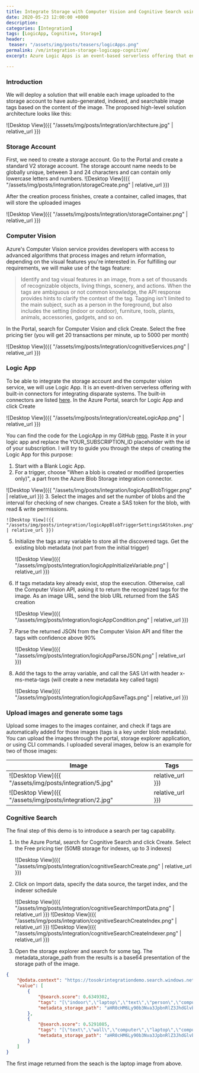 ```yaml
---
title: Integrate Storage with Computer Vision and Cognitive Search using Logic Apps 
date: 2020-05-23 12:00:00 +0000
description: 
categories: [Integration]
tags: [LogicApp, Cognitive, Storage]
header:
 teaser: "/assets/img/posts/teasers/logicApps.png"
permalink: /vm/integration-storage-logicapp-cognitive/
excerpt: Azure Logic Apps is an event-based serverless offering that enables connecting and integrating disparate systems without writing a single line of code. Follow this post to learn how to make use of Artificial Intelligence to add tags to the images you upload to your storage containers and enable indexed search based on those tags. 

---
```

### Introduction
We will deploy a solution that will enable each image uploaded to the storage account to have auto-generated, indexed, and searchable image tags based on the content of the image.
The proposed high-level solution architecture looks like this:

![Desktop View]({{ "/assets/img/posts/integration/architecture.jpg" | relative_url }})

### Storage Account
First, we need to create a storage account. Go to the Portal and create a standard V2 storage account. The storage account name needs to be globally unique, between 3 and 24 characters and can contain only lowercase letters and numbers. 
![Desktop View]({{ "/assets/img/posts/integration/storageCreate.png" | relative_url }})

After the creation process finishes, create a container, called images, that will store the uploaded images

![Desktop View]({{ "/assets/img/posts/integration/storageContainer.png" | relative_url }})

### Computer Vision
Azure's Computer Vision service provides developers with access to advanced algorithms that process images and return information, depending on the visual features you're interested in. For fulfilling our requirements, we will make use of the tags feature:
>Identify and tag visual features in an image, from a set of thousands of recognizable objects, living things, scenery, and actions. When the tags are ambiguous or not common knowledge, the API response provides hints to clarify the context of the tag. Tagging isn't limited to the main subject, such as a person in the foreground, but also includes the setting (indoor or outdoor), furniture, tools, plants, animals, accessories, gadgets, and so on.

In the Portal, search for Computer Vision and click Create. Select the free pricing tier (you will get 20 transactions per minute, up to 5000 per month)

![Desktop View]({{ "/assets/img/posts/integration/cognitiveServices.png" | relative_url }})

### Logic App
To be able to integrate the storage account and the computer vision service, we will use Logic App. It is an event-driven serverless offering with built-in connectors for integrating disparate systems. The built-in connectors are listed [here](https://docs.microsoft.com/en-us/connectors/connector-reference/connector-reference-logicapps-connectors).
In the Azure Portal, search for Logic App and click Create

![Desktop View]({{ "/assets/img/posts/integration/createLogicApp.png" | relative_url }})

You can find the code for the LogicApp in my GitHub [repo](https://github.com/tosokr/Azure/blob/master/logicApps/storageComputerVisionTags.json). Paste it in your logic app and replace the YOUR_SUBSCRIPTION_ID placeholder with the id of your subscription. I will try to guide you through the steps of creating the Logic App for this purpose:

1. Start with a Blank Logic App. 
2. For a trigger, choose "When a blob is created or modified (properties only)", a part from the Azure Blob Storage integration connector. 

![Desktop View]({{ "/assets/img/posts/integration/logicAppBlobTrigger.png" | relative_url }})
3. Select the images and set the number of blobs and the interval for checking of new changes. Create a SAS token for the blob, with read & write permissions. 

    ![Desktop View]({{ "/assets/img/posts/integration/logicAppBlobTriggerSettingsSAStoken.png" | relative_url }})
5. Initialize the tags array variable to store all the discovered tags. Get the existing blob metadata (not part from the initial trigger)

    ![Desktop View]({{ "/assets/img/posts/integration/logicAppInitializeVariable.png" | relative_url }})
6. If tags metadata key already exist, stop the execution. Otherwise, call the Computer Vision API, asking it to return the recognized tags for the image. As an image URL, send the blob URL returned from the SAS creation 

    ![Desktop View]({{ "/assets/img/posts/integration/logicAppCondition.png" | relative_url }})

7. Parse the returned JSON from the Computer Vision API and filter the tags with confidence above 90%

    ![Desktop View]({{ "/assets/img/posts/integration/logicAppParseJSON.png" | relative_url }})
8. Add the tags to the array variable, and call the SAS Url with header x-ms-meta-tags (will create a new metadata key called tags)

    ![Desktop View]({{ "/assets/img/posts/integration/logicAppSaveTags.png" | relative_url }})

### Upload images and generate some tags
Upload some images to the images container, and check if tags are automatically added for those images (tags is a key under blob metadata). You can upload the images through the portal, storage explorer application, or using CLI commands.
I uploaded several images, below is an example for two of those images:

| Image | Tags |
|-------|--------|
| ![Desktop View]({{ "/assets/img/posts/integration/5.jpg" | relative_url }}) | "tree","water","nature","outdoor","waterfall" | 
| ![Desktop View]({{ "/assets/img/posts/integration/2.jpg" | relative_url }}) | "indoor","laptop","text","person","computer keyboard" |

### Cognitive Search
The final step of this demo is to introduce a search per tag capability.
1. In the Azure Portal, search for Cognitive Search and click Create. Select the Free pricing tier (50MB storage for indexes, up to 3 indexes)

    ![Desktop View]({{ "/assets/img/posts/integration/cognitiveSearchCreate.png" | relative_url }})
2. Click on Import data, specify the data source, the target index, and the indexer schedule
    
    ![Desktop View]({{ "/assets/img/posts/integration/cognitiveSearchImportData.png" | relative_url }})
    ![Desktop View]({{ "/assets/img/posts/integration/cognitiveSearchCreateIndex.png" | relative_url }})
    ![Desktop View]({{ "/assets/img/posts/integration/cognitiveSearchCreateIndexer.png" | relative_url }})

3. Open the storage explorer and search for some tag. The metadata_storage_path from the results is a base64 presentation of the storage path of the image.
```json
{
    "@odata.context": "https://tosokrintegrationdemo.search.windows.net/indexes('azureblob-index')/$metadata#docs(*)",
    "value": [
        {
            "@search.score": 0.6349302,
            "tags": "[\"indoor\",\"laptop\",\"text\",\"person\",\"computer keyboard\"]",
            "metadata_storage_path": "aHR0cHM6Ly90b3Nva3JpbnRlZ3JhdGlvbmRlbW8uYmxvYi5jb3JlLndpbmRvd3MubmV0L2ltYWdlcy8yLmpwZw2"
        },
        {
            "@search.score": 0.5291085,
            "tags": "[\"text\",\"wall\",\"computer\",\"laptop\",\"computer keyboard\",\"electronics\",\"mac\",\"desk\",\"indoor\"]",
            "metadata_storage_path": "aHR0cHM6Ly90b3Nva3JpbnRlZ3JhdGlvbmRlbW8uYmxvYi5jb3JlLndpbmRvd3MubmV0L2ltYWdlcy80LmpwZw2"
        }
    ]
}
```
The first image returned from the seach is the laptop image from above.